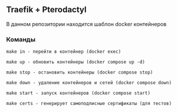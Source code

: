 ## Traefik + Pterodactyl

В данном репозитории находится шаблон docker контейнеров

### Команды

    make in - перейти в контейнер (docker exec)

	make up - обновить контейнеры (docker compose up -d)

    make stop - остановить контейнеры (docker compose stop)

    make down - удаление контейнеров и сетей (docker compose down)

	make start - запуск контейнеров (docker compose start)

    make certs - генерирует самоподписные сертификаты (для тестов)
